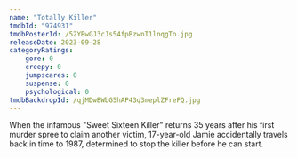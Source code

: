 ```yaml
---
name: "Totally Killer"
tmdbId: "974931"
tmdbPosterId: /52YBwGJ3cJs54fpBzwnT1lnqgTo.jpg
releaseDate: 2023-09-28
categoryRatings:
    gore: 0
    creepy: 0
    jumpscares: 0
    suspense: 0
    psychological: 0
tmdbBackdropId: /qjMDwBWbG5hAP43q3meplZFreFQ.jpg
---
```

When the infamous "Sweet Sixteen Killer" returns 35 years after his first murder spree to claim another victim, 17-year-old Jamie accidentally travels back in time to 1987, determined to stop the killer before he can start.
